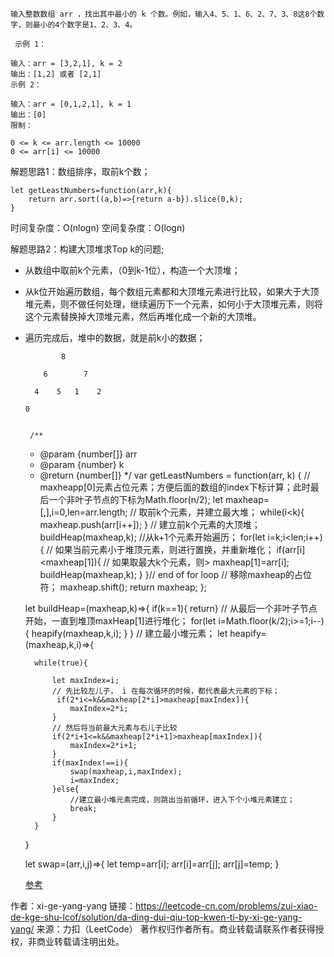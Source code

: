     输入整数数组 arr ，找出其中最小的 k 个数。例如，输入4、5、1、6、2、7、3、8这8个数字，则最小的4个数字是1、2、3、4。

     示例 1：

    输入：arr = [3,2,1], k = 2
    输出：[1,2] 或者 [2,1]
    示例 2：

    输入：arr = [0,1,2,1], k = 1
    输出：[0]
    限制：

    0 <= k <= arr.length <= 10000
    0 <= arr[i] <= 10000

解题思路1：数组排序，取前k个数；

	let getLeastNumbers=function(arr,k){
    	return arr.sort((a,b)=>{return a-b}).slice(0,k);
    }
时间复杂度：O(nlogn)
空间复杂度：O(logn)

解题思路2：构建大顶堆求Top k的问题; 

- 从数组中取前k个元素，（0到k-1位），构造一个大顶堆；
- 从k位开始遍历数组，每个数组元素都和大顶堆元素进行比较，如果大于大顶堆元素，则不做任何处理，继续遍历下一个元素，如何小于大顶堆元素，则将这个元素替换掉大顶堆元素，然后再堆化成一个新的大顶堆。
- 遍历完成后，堆中的数据，就是前k小的数据；

              8 

          6        7 

        4    5   1    2
     
      0


       /**
     * @param {number[]} arr
     * @param {number} k
     * @return {number[]}
     */
    var getLeastNumbers = function(arr, k) {
     // maxheapp[0]元素占位元素；方便后面的数组的index下标计算；此时最后一个非叶子节点的下标为Math.floor(n/2);
     let maxheap=[,],i=0,len=arr.length;
      // 取前k个元素，并建立最大堆；
      while(i<k){
          maxheap.push(arr[i++]);
      }
      // 建立前k个元素的大顶堆；
      buildHeap(maxheap,k);
      //从k+1个元素开始遍历；
       for(let i=k;i<len;i++){
           // 如果当前元素小于堆顶元素，则进行置换，并重新堆化；
           if(arr[i]<maxheap[1]){  // 如果取最大k个元素，则>
               maxheap[1]=arr[i];
               buildHeap(maxheap,k);
           }
       }// end of for loop 
        // 移除maxheap的占位符；
        maxheap.shift();
        return maxheap;
    };

    let buildHeap=(maxheap,k)=>{
        if(k==1){ return}
        // 从最后一个非叶子节点开始，一直到堆顶maxHeap[1]进行堆化；
        for(let i=Math.floor(k/2);i>=1;i--){
             heapify(maxheap,k,i);
        }
    }
    // 建立最小堆元素；
    let heapify=(maxheap,k,i)=>{

        while(true){

            let maxIndex=i;
            // 先比较左儿子， i 在每次循环的时候，都代表最大元素的下标；
             if(2*i<=k&&maxheap[2*i]>maxheap[maxIndex]){
                maxIndex=2*i;
            }
            // 然后将当前最大元素与右儿子比较
            if(2*i+1<=k&&maxheap[2*i+1]>maxheap[maxIndex]){
                maxIndex=2*i+1;
            }
            if(maxIndex!==i){
                swap(maxheap,i,maxIndex);
                i=maxIndex;
            }else{
                //建立最小堆元素完成，则跳出当前循环，进入下个小堆元素建立；
                break;
            } 
        }

    }

    let  swap=(arr,i,j)=>{
    let temp=arr[i];
      arr[i]=arr[j];
      arr[j]=temp;
    }
    
   [参考](https://github.com/sisterAn/JavaScript-Algorithms/issues/59)

作者：xi-ge-yang-yang
链接：https://leetcode-cn.com/problems/zui-xiao-de-kge-shu-lcof/solution/da-ding-dui-qiu-top-kwen-ti-by-xi-ge-yang-yang/
来源：力扣（LeetCode）
著作权归作者所有。商业转载请联系作者获得授权，非商业转载请注明出处。